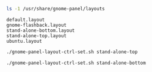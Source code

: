 

``` sh
ls -1 /usr/share/gnome-panel/layouts
```

```
default.layout
gnome-flashback.layout
stand-alone-bottom.layout
stand-alone-top.layout
ubuntu.layout
```

``` sh
./gnome-panel-layout-ctrl-set.sh stand-alone-top
```

``` sh
./gnome-panel-layout-ctrl-set.sh stand-alone-bottom
```
